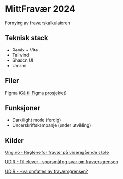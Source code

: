 # MittFravær 2024

Fornying av fraværskalkulatoren

## Teknisk stack

- Remix + Vite
- Tailwind
- Shadcn UI
- Umami

## Filer

Figma ([Gå til Figma prosjektet](https://www.figma.com/design/i2QEaFqDPUvOuKWhs7dEHm/MittFrav%C3%A6r?node-id=0%3A1&t=4HUgTmnAQerfpt3j-1))

## Funksjoner

- Dark/light mode (ferdig)
- Underskriftskampanje (under utvikling)

## Kilder

[Ung.no - Reglene for fravær på videregående skole](https://www.ung.no/utdanning/vgs/2816_Reglene_for_fravær_på_videregående_skole.html)

[UDIR - Til elever - spørsmål og svar om fraværsgrensen](https://www.udir.no/regelverk-og-tilsyn/skole-og-opplaring/saksbehandling/fravar/til-elever/#a143644)

[UDIR - Hva omfattes av fraværsgrensen?](https://www.udir.no/regelverkstolkninger/opplaring/Vitnemal/fravarsgrense---udir-3-2016/hva-omfattes-av-fravarsgrensen/#en-time-er-en-klokketime)
